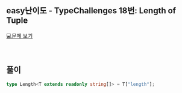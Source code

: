 ## easy난이도 - TypeChallenges 18번: Length of Tuple

[💻문제 보기](https://www.typescriptlang.org/play?#code/PQKgUABBCMAcEFoIBkCmA7A5gFwBYQHsAzCAFQFcAHAG1UkQUafoCMBPCAZwEt0CD0EABQABHnwEBKCAGJUAQ04cZ2KrTD0ZWiAEVyqTtm4CNUAGIEAThEzcAbhgjyIqmqgA0ENgXIR0qVAATCABjSwVsVCcbDFRLbhCIAAM0LDwkz0oEgGsXXCjaNPxiPKjXdXoLa1QAD3kAWzcALlNkpKTsTnpsNkoyg2pnAF4IAG0AckjOQfHPcfqCQNRqCABmWYh5xeWIAA0NraWVgE1xgF1u3qjOSnkQ1F2IEYmzAEFkAGEAeQA5CABOA5vT6-CAACQAoq8AGqnOYAEQASq8AOK-A4AZVIr0RGLBAEkAAoHMEAVQAsq8-hjCa8PhCzMh8SiwaRzq0en0XAN5KkcPgRny8AAeKaDAB8UGAwAgtT6IUiwQALJcuTc7g8hQKUBh+cL1fddpLpbKavLFRAAKz0dpJVqS6HcVAAd0IghR3GwYPILCaEFw2GwlE4TWlnRCuAAdAArTiRqyYYBwMAgYAaUAQAD62ZzuZzEGOPmsH224LiUTzlezEFTGk5US1wtIkpG8nQbHTICzVbzZAM2AgH0UBm7Pfzte4jSsA-rEAA3hAIQBHcjyaieCFm1AKiAAXwgREsBHqmxE9YQEbXhUwBmA5CM1E44w0IQEhm502GY0mPIOCyOax-tsKz7HM-47KcZxOJwoRvtgYCvug74Gg8TzfsC3x-ICcwYaCkIwnCmxIqi6JzFiOJ4kSJIUlSEA0nSDJMiybJQYosFIfBYCziEw4wc89CbuawrLqu1DCo29YlGK8jip4SrirJAlbgqwkrmu4m6iKkkkChRqeJaCnuPQJpnpwCBytu2DmZYR6WPQjYGUZUoyqZ5nKVZcS2fZmm4MK4z5NQ1AEBAzpWNQgTjIpFxgBmY65hAZjkJYeBxHRkTBqOcU1mmoD0JKGK4PI4ReEWXAENQ97GEhfoBkGIZhpwEYxnGCZJrAwBtpwzpxHlECOi6ZUVUYb41YGwahsA4ZRrG8aWImcDAJw5WVW+vXklYUQfIVgW6gYo11RNU3NbNmApmmQA)

<br/>

## 풀이

```ts
type Length<T extends readonly string[]> = T["length"];
```
